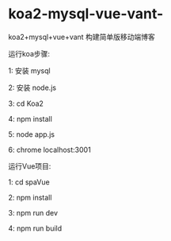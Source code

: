 # koa2-mysql-vue-vant-
koa2+mysql+vue+vant 构建简单版移动端博客





运行koa步骤:

1: 安装 mysql

2: 安装 node.js

3: cd Koa2 

4: npm install 

5: node app.js

6: chrome localhost:3001





运行Vue项目:

1: cd spaVue

2: npm install

3: npm run dev

4: npm run build
